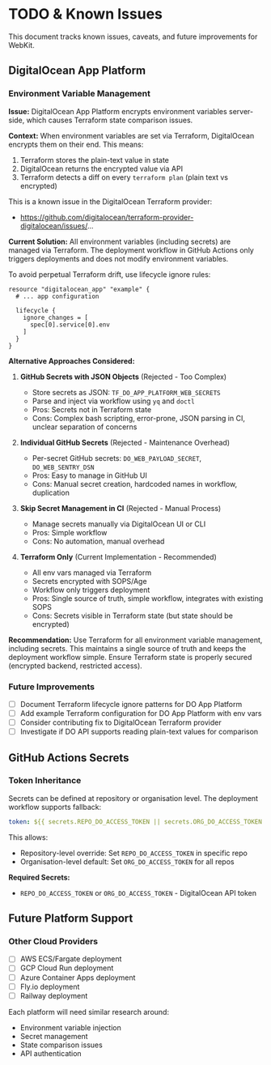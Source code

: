 # TODO & Known Issues

This document tracks known issues, caveats, and future improvements for WebKit.

## DigitalOcean App Platform

### Environment Variable Management

**Issue:** DigitalOcean App Platform encrypts environment variables server-side, which causes Terraform state comparison issues.

**Context:**
When environment variables are set via Terraform, DigitalOcean encrypts them on their end. This means:
1. Terraform stores the plain-text value in state
2. DigitalOcean returns the encrypted value via API
3. Terraform detects a diff on every `terraform plan` (plain text vs encrypted)

This is a known issue in the DigitalOcean Terraform provider:
- https://github.com/digitalocean/terraform-provider-digitalocean/issues/...

**Current Solution:**
All environment variables (including secrets) are managed via Terraform. The deployment workflow in GitHub Actions only triggers deployments and does not modify environment variables.

To avoid perpetual Terraform drift, use lifecycle ignore rules:

```hcl
resource "digitalocean_app" "example" {
  # ... app configuration

  lifecycle {
    ignore_changes = [
      spec[0].service[0].env
    ]
  }
}
```

**Alternative Approaches Considered:**

1. **GitHub Secrets with JSON Objects** (Rejected - Too Complex)
   - Store secrets as JSON: `TF_DO_APP_PLATFORM_WEB_SECRETS`
   - Parse and inject via workflow using `yq` and `doctl`
   - Pros: Secrets not in Terraform state
   - Cons: Complex bash scripting, error-prone, JSON parsing in CI, unclear separation of concerns

2. **Individual GitHub Secrets** (Rejected - Maintenance Overhead)
   - Per-secret GitHub secrets: `DO_WEB_PAYLOAD_SECRET`, `DO_WEB_SENTRY_DSN`
   - Pros: Easy to manage in GitHub UI
   - Cons: Manual secret creation, hardcoded names in workflow, duplication

3. **Skip Secret Management in CI** (Rejected - Manual Process)
   - Manage secrets manually via DigitalOcean UI or CLI
   - Pros: Simple workflow
   - Cons: No automation, manual overhead

4. **Terraform Only** (Current Implementation - Recommended)
   - All env vars managed via Terraform
   - Secrets encrypted with SOPS/Age
   - Workflow only triggers deployment
   - Pros: Single source of truth, simple workflow, integrates with existing SOPS
   - Cons: Secrets visible in Terraform state (but state should be encrypted)

**Recommendation:**
Use Terraform for all environment variable management, including secrets. This maintains a single source of truth and keeps the deployment workflow simple. Ensure Terraform state is properly secured (encrypted backend, restricted access).

### Future Improvements

- [ ] Document Terraform lifecycle ignore patterns for DO App Platform
- [ ] Add example Terraform configuration for DO App Platform with env vars
- [ ] Consider contributing fix to DigitalOcean Terraform provider
- [ ] Investigate if DO API supports reading plain-text values for comparison

## GitHub Actions Secrets

### Token Inheritance

Secrets can be defined at repository or organisation level. The deployment workflow supports fallback:

```yaml
token: ${{ secrets.REPO_DO_ACCESS_TOKEN || secrets.ORG_DO_ACCESS_TOKEN }}
```

This allows:
- Repository-level override: Set `REPO_DO_ACCESS_TOKEN` in specific repo
- Organisation-level default: Set `ORG_DO_ACCESS_TOKEN` for all repos

**Required Secrets:**
- `REPO_DO_ACCESS_TOKEN` or `ORG_DO_ACCESS_TOKEN` - DigitalOcean API token

## Future Platform Support

### Other Cloud Providers

- [ ] AWS ECS/Fargate deployment
- [ ] GCP Cloud Run deployment
- [ ] Azure Container Apps deployment
- [ ] Fly.io deployment
- [ ] Railway deployment

Each platform will need similar research around:
- Environment variable injection
- Secret management
- State comparison issues
- API authentication
